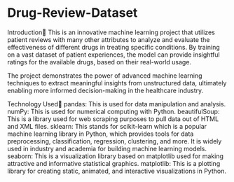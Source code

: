 # Drug-Review-Dataset

Introduction📌
This is an innovative machine learning project that utilizes patient reviews with many other attributes to analyze and evaluate the effectiveness of different drugs in treating specific conditions. By training on a vast dataset of patient experiences, the model can provide insightful ratings for the available drugs, based on their real-world usage.

The project demonstrates the power of advanced machine learning techniques to extract meaningful insights from unstructured data, ultimately enabling more informed decision-making in the healthcare industry.

Technology Used🚀
pandas: This is used for data manipulation and analysis.
numPy: This is used for numerical computing with Python.
beautifulSoup: This is a library used for web scraping purposes to pull data out of HTML and XML files.
sklearn: This stands for scikit-learn which is a popular machine learning library in Python, which provides tools for data preprocessing, classification, regression, clustering, and more. It is widely used in industry and academia for building machine learning models.
seaborn: This is a visualization library based on matplotlib used for making attractive and informative statistical graphics.
matplotlib: This is a plotting library for creating static, animated, and interactive visualizations in Python.
